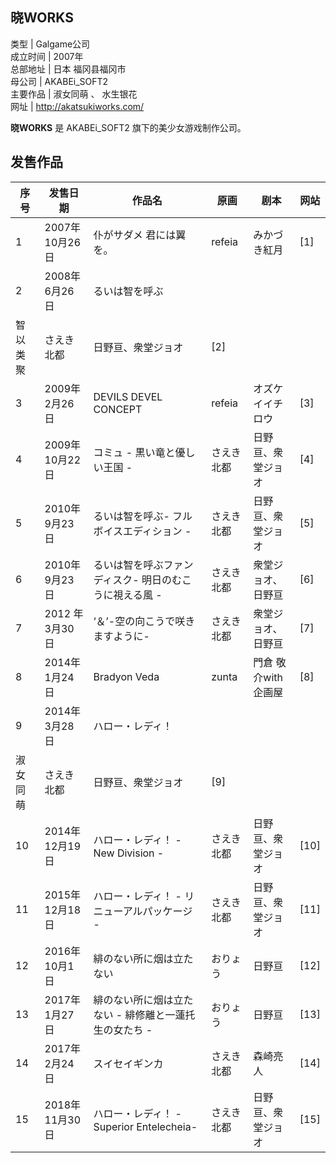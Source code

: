 晓WORKS  
---  
类型  |  Galgame公司   
成立时间  |  2007年   
总部地址  |  日本  福冈县福冈市   
母公司  |  AKABEi_SOFT2   
主要作品  |  淑女同萌  、  水生银花   
网址  |  http://akatsukiworks.com/   
  
**晓WORKS** 是  AKABEi_SOFT2  旗下的美少女游戏制作公司。

##  发售作品

序号  |  发售日期  |  作品名  |  原画  |  剧本  |  网站   
---|---|---|---|---|---  
1  |  2007年10月26日  |  仆がサダメ 君には翼を。  |  refeia  |  みかづき紅月  |  [1]   
2  |  2008年6月26日  |  るいは智を呼ぶ    
智以类聚  |  さえき北都  |  日野亘、衆堂ジョオ  |  [2]   
3  |  2009年2月26日  |  DEVILS DEVEL CONCEPT  |  refeia  |  オズケイイチロウ  |  [3]   
4  |  2009年10月22日  |  コミュ - 黒い竜と優しい王国 -  |  さえき北都  |  日野亘、衆堂ジョオ  |  [4]   
5  |  2010年9月23日  |  るいは智を呼ぶ- フルボイスエディション -  |  さえき北都  |  日野亘、衆堂ジョオ  |  [5]   
6  |  2010年9月23日  |  るいは智を呼ぶファンディスク- 明日のむこうに視える風 -  |  さえき北都  |  衆堂ジョオ、日野亘  |  [6]   
7  |  2012 年3月30日  |  ‘＆’-空の向こうで咲きますように-  |  さえき北都  |  衆堂ジョオ、日野亘  |  [7]   
8  |  2014年1月24日  |  Bradyon Veda  |  zunta  |  門倉 敬介with企画屋  |  [8]   
9  |  2014年3月28日  |  ハロー・レディ！    
淑女同萌  |  さえき北都  |  日野亘、衆堂ジョオ  |  [9]   
10  |  2014年12月19日  |  ハロー・レディ！ - New Division -  |  さえき北都  |  日野亘、衆堂ジョオ  |  [10]   
11  |  2015年12月18日  |  ハロー・レディ！ - リニューアルパッケージ -  |  さえき北都  |  日野亘、衆堂ジョオ  |  [11]   
12  |  2016年10月1日  |  緋のない所に烟は立たない  |  おりょう  |  日野亘  |  [12]   
13  |  2017年1月27日  |  緋のない所に烟は立たない - 緋修離と一蓮托生の女たち -  |  おりょう  |  日野亘  |  [13]   
14  |  2017年2月24日  |  スイセイギンカ  |  さえき北都  |  森崎亮人  |  [14]   
15  |  2018年11月30日  |  ハロー・レディ！ -Superior Entelecheia-  |  さえき北都  |  日野亘、衆堂ジョオ  |  [15]   
  